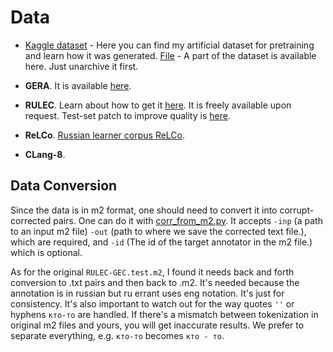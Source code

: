 # Data

* [Kaggle dataset](https://www.kaggle.com/datasets/mika5883/wmt2800) - Here you can find my artificial dataset for pretraining and learn how it was generated. [File](part_corrupt_for_pretrain.rar) - A part of the dataset is available here. Just unarchive it first.

* **GERA**. It is available [here](https://github.com/ReginaNasyrova/GERA). 

* **RULEC**. Learn about how to get it [here](https://github.com/arozovskaya/RULEC-GEC). It is freely available upon request. Test-set patch to improve quality is [here](https://github.com/Askinkaty/russian_gec/tree/main/data/RULEC-GEC).

* **ReLCo**. [Russian learner corpus ReLCo](https://github.com/Askinkaty/Russian_learner_corpus_ReLCo). 

* **CLang-8**. 

## Data Conversion

Since the data is in m2 format, one should need to convert it into corrupt-corrected pairs. One can do it with [corr_from_m2.py](scripts/corr_from_m2.py). It accepts `-inp` (a path to an input m2 file) `-out` (path to where we save the corrected text file.), which are required, and `-id` (The id of the target annotator in the m2 file.) which is optional. 

As for the original `RULEC-GEC.test.m2`, I found it needs back and forth conversion to .txt pairs and then back to .m2. It's needed because the annotation is in russian but ru errant uses eng notation. It's just for consistency. It's also important to watch out for the way quotes `''` or hyphens `кто-то` are handled. If there's a mismatch between tokenization in original m2 files and yours, you will get inaccurate results. We prefer to separate everything, e.g. `кто-то` becomes `кто - то`. 